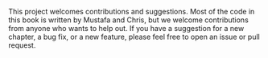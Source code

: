 This project welcomes contributions and suggestions. Most of the code in this book is written by Mustafa and Chris, but we welcome contributions from anyone who wants to help out. If you have a suggestion for a new chapter, a bug fix, or a new feature, please feel free to open an issue or pull request.
